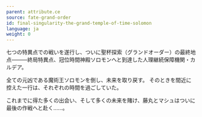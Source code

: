 ```yaml
---
parent: attribute.ce
source: fate-grand-order
id: final-singularity-the-grand-temple-of-time-solomon
language: ja
weight: 0
---
```


七つの特異点での戦いを遂行し、ついに聖杯探索（グランドオーダー）の最終地点―――終局特異点、冠位時間神殿ソロモンへと到達した人理継続保障機関・カルデア。

全ての元凶である魔術王ソロモンを倒し、未来を取り戻す。
そのときを間近に控えた一行は、それぞれの時間を過ごしていた。

これまでに得た多くの出会い、そして多くの未来を賭け、藤丸とマシュはついに最後の作戦へと赴く……。
